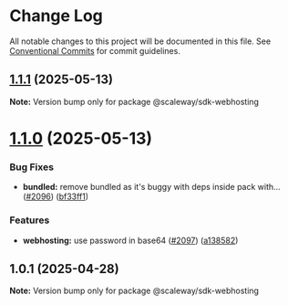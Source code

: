 # Change Log

All notable changes to this project will be documented in this file.
See [Conventional Commits](https://conventionalcommits.org) for commit guidelines.

## [1.1.1](https://github.com/scaleway/scaleway-sdk-js/compare/@scaleway/sdk-webhosting@1.1.0...@scaleway/sdk-webhosting@1.1.1) (2025-05-13)

**Note:** Version bump only for package @scaleway/sdk-webhosting

# [1.1.0](https://github.com/scaleway/scaleway-sdk-js/compare/@scaleway/sdk-webhosting@1.0.1...@scaleway/sdk-webhosting@1.1.0) (2025-05-13)

### Bug Fixes

- **bundled:** remove bundled as it's buggy with deps inside pack with… ([#2096](https://github.com/scaleway/scaleway-sdk-js/issues/2096)) ([bf33ff1](https://github.com/scaleway/scaleway-sdk-js/commit/bf33ff1f9cdd951add94817dac27239c86ef5437))

### Features

- **webhosting:** use password in base64 ([#2097](https://github.com/scaleway/scaleway-sdk-js/issues/2097)) ([a138582](https://github.com/scaleway/scaleway-sdk-js/commit/a1385826c1b734161393e7d418731a5b13f40afe))

## 1.0.1 (2025-04-28)

**Note:** Version bump only for package @scaleway/sdk-webhosting

